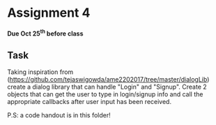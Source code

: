 # Assignment 4
**Due Oct 25<sup>th</sup> before class**

## Task 

Taking inspiration from (https://github.com/tejaswigowda/ame2202017/tree/master/dialogLib)
create a dialog library that can handle "Login" and "Signup". Create 2 objects that can get the user to type in login/signup info and call the appropriate callbacks after user input has been received.

P.S: a code handout is in this folder!
